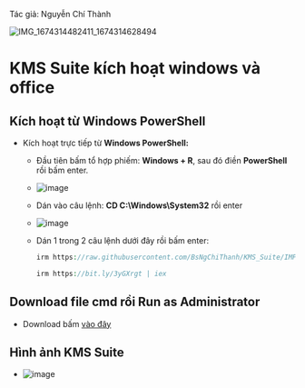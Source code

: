 Tác giả: Nguyễn Chí Thành

![IMG_1674314482411_1674314628494](https://user-images.githubusercontent.com/82578024/231749370-cff3f452-4349-46bd-80e4-dd85653ca27f.jpg)

# KMS Suite kích hoạt windows và office #

## Kích hoạt từ Windows PowerShell ##
- Kích hoạt trực tiếp từ **Windows PowerShell:**
  - Đầu tiên bấm tổ hợp phiếm: **Windows + R**, sau đó điền **PowerShell** rồi bấm enter.
  - ![image](https://github.com/BsNgChiThanh/Crack-IDM/assets/82578024/73f131a2-efd7-4c50-9a36-106b02d83fca)
  - Dán vào câu lệnh: **CD C:\Windows\System32** rồi enter
  - ![image](https://github.com/BsNgChiThanh/Crack-IDM/assets/82578024/cc4df65e-6cc1-47a1-a967-fe19d9983a26)
  - Dán 1 trong 2 câu lệnh dưới đây rồi bấm enter:

      ```php
     irm https://raw.githubusercontent.com/BsNgChiThanh/KMS_Suite/IMP/KMS_Suite.ps1 | iex
      ```

      ```php
      irm https://bit.ly/3yGXrgt | iex
      ```

 ## Download file cmd rồi Run as Administrator ##
 - Download bấm [vào đây](https://raw.githubusercontent.com/BsNgChiThanh/KMS_Suite/IMP/KMSSuite.cmd)

## Hình ảnh KMS Suite ##
- ![image](https://github.com/BsNgChiThanh/KMS_Suite/assets/82578024/a81d80fc-f80b-457f-8e48-93420b1b844e)

